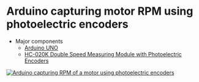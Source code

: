 # Arduino capturing motor RPM using photoelectric encoders

- Major components
    - [Arduino UNO](https://store.arduino.cc/usa/arduino-uno-rev3)
    - [HC-020K Double Speed Measuring Module with Photoelectric Encoders](https://www.amazon.com/gp/product/B00EERJDY4/ref=oh_aui_search_detailpage?ie=UTF8&psc=1)

[![Arduino capturing RPM of a motor using photoelectric encoders](https://img.youtube.com/vi/N6Z1RO1X91w/0.jpg)](https://www.youtube.com/watch?v=N6Z1RO1X91w)